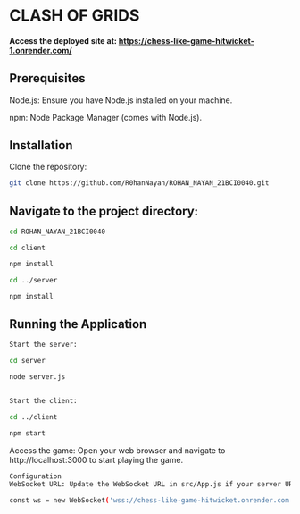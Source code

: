 # CLASH OF GRIDS

#### Access the deployed site at: https://chess-like-game-hitwicket-1.onrender.com/

## Prerequisites
Node.js: Ensure you have Node.js installed on your machine.

npm: Node Package Manager (comes with Node.js).

## Installation

Clone the repository:

```bash
git clone https://github.com/R0hanNayan/ROHAN_NAYAN_21BCI0040.git
```

## Navigate to the project directory:

```bash
cd ROHAN_NAYAN_21BCI0040

cd client

npm install

cd ../server

npm install
```

## Running the Application

```bash
Start the server:

cd server

node server.js


Start the client:

cd ../client

npm start
```
Access the game: Open your web browser and navigate to http://localhost:3000 to start playing the game.

```bash
Configuration
WebSocket URL: Update the WebSocket URL in src/App.js if your server URL changes:

const ws = new WebSocket('wss://chess-like-game-hitwicket.onrender.com');
